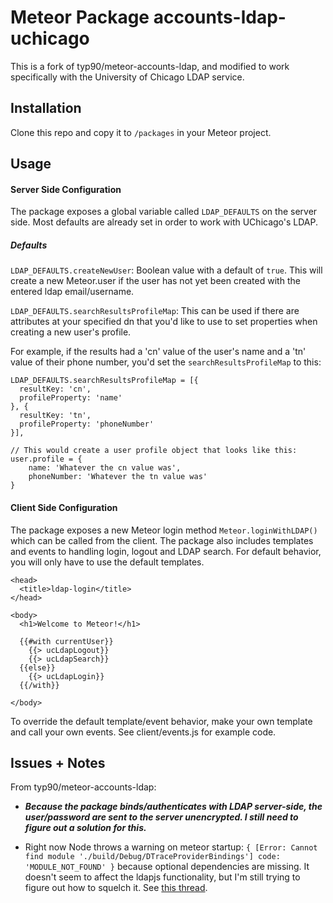 Meteor Package accounts-ldap-uchicago
============================

This is a fork of typ90/meteor-accounts-ldap, and modified to work specifically with the University of Chicago LDAP service.


Installation
------------

Clone this repo and copy it to `/packages` in your Meteor project.


Usage
-----

#### Server Side Configuration
The package exposes a global variable called `LDAP_DEFAULTS` on the server side. Most defaults are already set in order to work with UChicago's LDAP.

##### Defaults

`LDAP_DEFAULTS.createNewUser`: Boolean value with a default of `true`. This will create a new Meteor.user if the user has not yet been created with the entered ldap email/username.

`LDAP_DEFAULTS.searchResultsProfileMap`: This can be used if there are attributes at your specified dn that you'd like to use to set properties when creating a new user's profile. 

For example, if the results had a 'cn' value of the user's name and a 'tn' value of their phone number, you'd set the `searchResultsProfileMap` to this:

```
LDAP_DEFAULTS.searchResultsProfileMap = [{
  resultKey: 'cn',
  profileProperty: 'name'
}, {
  resultKey: 'tn',
  profileProperty: 'phoneNumber'
}],

// This would create a user profile object that looks like this:
user.profile = {
    name: 'Whatever the cn value was',
    phoneNumber: 'Whatever the tn value was'
}
```


#### Client Side Configuration

The package exposes a new Meteor login method `Meteor.loginWithLDAP()` which can be called from the client. The package also includes templates and events to handling login, logout and LDAP search. For default behavior, you will only have to use the default templates.

```
<head>
  <title>ldap-login</title>
</head>

<body>
  <h1>Welcome to Meteor!</h1>

  {{#with currentUser}}
    {{> ucLdapLogout}}
    {{> ucLdapSearch}}
  {{else}}
    {{> ucLdapLogin}}
  {{/with}}

</body>
```

To override the default template/event behavior, make your own template and call your own events. See client/events.js for example code. 


Issues + Notes
-----

From typ90/meteor-accounts-ldap:

* ***Because the package binds/authenticates with LDAP server-side, the user/password are sent to the server unencrypted. I still need to figure out a solution for this.***

* Right now Node throws a warning on meteor startup: `{ [Error: Cannot find module './build/Debug/DTraceProviderBindings'] code: 'MODULE_NOT_FOUND' }` because optional dependencies are missing. It doesn't seem to affect the ldapjs functionality, but I'm still trying to figure out how to squelch it. See [this thread](https://github.com/mcavage/node-ldapjs/issues/64).


